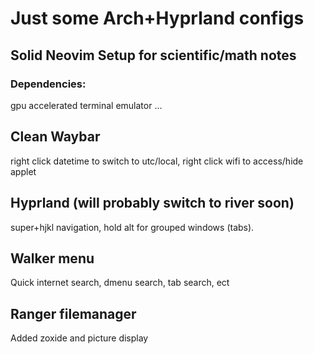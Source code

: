 # Just some Arch+Hyprland configs

## Solid Neovim Setup for scientific/math notes
### Dependencies:
gpu accelerated terminal emulator
...

## Clean Waybar
right click datetime to switch to utc/local,
right click wifi to access/hide applet

## Hyprland (will probably switch to river soon)
super+hjkl navigation, hold alt for grouped windows (tabs).

## Walker menu
Quick internet search, dmenu search, tab search, ect

## Ranger filemanager
Added zoxide and picture display
